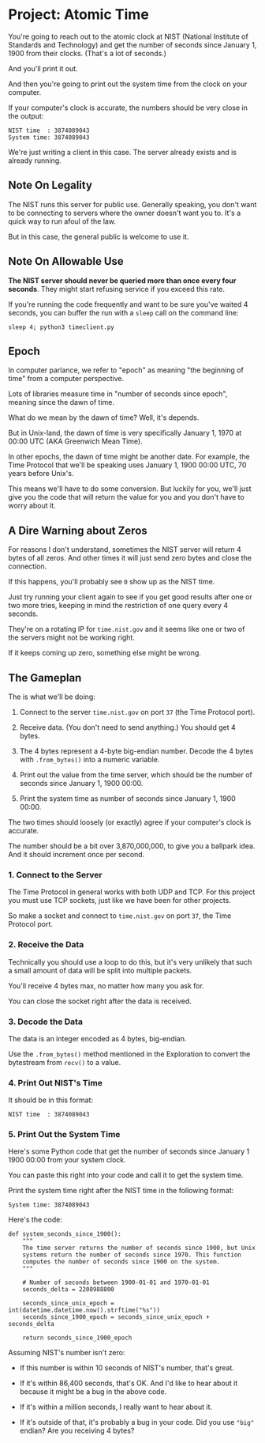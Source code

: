 # Project: Atomic Time

You're going to reach out to the atomic clock at NIST (National
Institute of Standards and Technology) and get the number of seconds
since January 1, 1900 from their clocks. (That's a lot of seconds.)

And you'll print it out.

And then you're going to print out the system time from the clock on
your computer.

If your computer's clock is accurate, the numbers should be very close
in the output:

```
NIST time  : 3874089043
System time: 3874089043
```

We're just writing a client in this case. The server already exists and
is already running.

## Note On Legality

The NIST runs this server for public use. Generally speaking, you don't
want to be connecting to servers where the owner doesn't want you to.
It's a quick way to run afoul of the law.

But in this case, the general public is welcome to use it.

## Note On Allowable Use

**The NIST server should never be queried more than once every four
seconds**. They might start refusing service if you exceed this rate.

If you're running the code frequently and want to be sure you've waited
4 seconds, you can buffer the run with a `sleep` call on the command
line:

```
sleep 4; python3 timeclient.py
```

## Epoch

In computer parlance, we refer to "epoch" as meaning "the beginning of
time" from a computer perspective.

Lots of libraries measure time in "number of seconds since epoch",
meaning since the dawn of time.

What do we mean by the dawn of time? Well, it's depends.

But in Unix-land, the dawn of time is very specifically January 1, 1970
at 00:00 UTC (AKA Greenwich Mean Time).

In other epochs, the dawn of time might be another date. For example,
the Time Protocol that we'll be speaking uses January 1, 1900 00:00 UTC,
70 years before Unix's.

This means we'll have to do some conversion. But luckily for you, we'll
just give you the code that will return the value for you and you don't
have to worry about it.

## A Dire Warning about Zeros

For reasons I don't understand, sometimes the NIST server will return 4
bytes of all zeros. And other times it will just send zero bytes and
close the connection.

If this happens, you'll probably see `0` show up as the NIST time.

Just try running your client again to see if you get good results after
one or two more tries, keeping in mind the restriction of one query
every 4 seconds.

They're on a rotating IP for `time.nist.gov` and it seems like one or
two of the servers might not be working right.

If it keeps coming up zero, something else might be wrong.

## The Gameplan

The is what we'll be doing:

1. Connect to the server `time.nist.gov` on port `37` (the Time Protocol
   port).

2. Receive data. (You don't need to send anything.) You should get 4
   bytes.

3. The 4 bytes represent a 4-byte big-endian number. Decode the 4 bytes
   with `.from_bytes()` into a numeric variable.

4. Print out the value from the time server, which should be the number
   of seconds since January 1, 1900 00:00.

5. Print the system time as number of seconds since January 1, 1900
   00:00.

The two times should loosely (or exactly) agree if your computer's clock
is accurate.

The number should be a bit over 3,870,000,000, to give you a ballpark
idea. And it should increment once per second.

### 1. Connect to the Server

The Time Protocol in general works with both UDP and TCP. For this
project you must use TCP sockets, just like we have been for other
projects.

So make a socket and connect to `time.nist.gov` on port `37`, the Time
Protocol port.

### 2. Receive the Data

Technically you should use a loop to do this, but it's very unlikely
that such a small amount of data will be split into multiple packets.

You'll receive 4 bytes max, no matter how many you ask for.

You can close the socket right after the data is received.

### 3. Decode the Data

The data is an integer encoded as 4 bytes, big-endian.

Use the `.from_bytes()` method mentioned in the Exploration to convert
the bytestream from `recv()` to a value.


### 4. Print Out NIST's Time

It should be in this format:

```
NIST time  : 3874089043
```

### 5. Print Out the System Time

Here's some Python code that get the number of seconds since January 1
1900 00:00 from your system clock.

You can paste this right into your code and call it to get the system
time.

Print the system time right after the NIST time in the following format:

```
System time: 3874089043
```

Here's the code:

```
def system_seconds_since_1900():
    """
    The time server returns the number of seconds since 1900, but Unix
    systems return the number of seconds since 1970. This function
    computes the number of seconds since 1900 on the system.
    """

    # Number of seconds between 1900-01-01 and 1970-01-01
    seconds_delta = 2208988800

    seconds_since_unix_epoch = int(datetime.datetime.now().strftime("%s"))
    seconds_since_1900_epoch = seconds_since_unix_epoch + seconds_delta

    return seconds_since_1900_epoch
```

Assuming NIST's number isn't zero:

* If this number is within 10 seconds of NIST's number, that's great.

* If it's within 86,400 seconds, that's OK. And I'd like to hear about
  it because it might be a bug in the above code.

* If it's within a million seconds, I really want to hear about it.

* If it's outside of that, it's probably a bug in your code. Did you use
  `"big"` endian? Are you receiving 4 bytes?

<!-- Rubric

55 points

-5 Program uses TCP sockets
-10 Program connects successfully to time.nist.gov port 37
-10 Program receives data from the server
-5 Program close()s the socket after receiving data
-10 Program properly decodes data from server
-5 Program properly prints out results
-10 Results are within 86,400 seconds of each other

 -->
